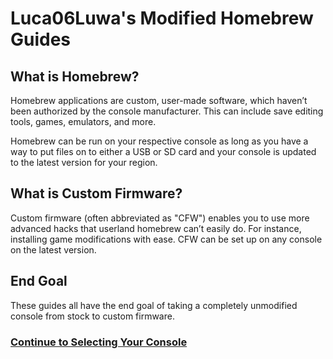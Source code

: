 # Luca06Luwa's Modified Homebrew Guides

## What is Homebrew?
Homebrew applications are custom, user-made software, which haven’t been authorized by the console manufacturer. This can include save editing tools, games, emulators, and more.

Homebrew can be run on your respective console as long as you have a way to put files on to either a USB or SD card and your console is updated to the latest version for your region.

## What is Custom Firmware?
Custom firmware (often abbreviated as "CFW") enables you to use more advanced hacks that userland homebrew can’t easily do. For instance, installing game modifications with ease. CFW can be set up on any console on the latest version.

## End Goal
These guides all have the end goal of taking a completely unmodified console from stock to custom firmware.

### [Continue to Selecting Your Console](Choose-Your-Console.md)
